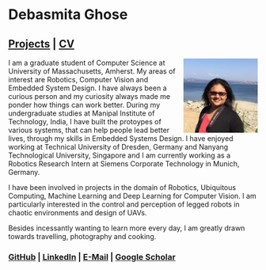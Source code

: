 # Debasmita Ghose

## [Projects](https://debasmitaghose.github.io/Projects/) | [CV](https://debasmitaghose.github.io/CV/) 

<p>
<img src="profile.jpg" width="150" height="150" align="right"/>
</p>

I am a graduate student of Computer Science at University of Massachusetts, Amherst. My areas of interest are Robotics, Computer Vision and Embedded System Design. I have always been a curious person and my curiosity always made me ponder how things can work better. During my undergraduate studies at Manipal Institute of Technology, India, I have built the protoypes of various systems, that can help people lead better lives, through my skills in Embedded Systems Design. I have enjoyed working at Technical University of Dresden, Germany and Nanyang Technological University, Singapore and I am currently working as a Robotics Research Intern at Siemens Corporate Technology in Munich, Germany. 

I have been involved in projects in the domain of Robotics,  Ubiquitous Computing,  Machine Learning and Deep Learning for Computer Vision. I am particularly interested in the control and perception of legged robots in chaotic environments and design of UAVs.

Besides incessantly wanting to learn more every day, I am greatly drawn towards travelling, photography and cooking. 

### [GitHub](https://github.com/DebasmitaGhose/) | [LinkedIn](https://www.linkedin.com/in/debasmita-ghose-59859763/) | <a href="mailto:dghose@umass.edu" target="_top">E-Mail</a> | [Google Scholar](https://scholar.google.com/citations?user=cgF857gAAAAJ&hl=en)
